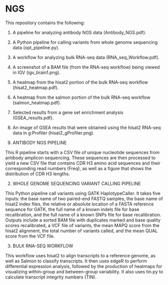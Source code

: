 # NGS
This repository contains the following: 
1. A pipeline for analyzing antibody NGS data (Antibody_NGS.pdf).
2. A Python pipeline for calling variants from whole genome sequencing data (opt_pipeline.py).
3. A workflow for analyzing bulk RNA-seq data (RNA_seq_Workflow.pdf).
4. A screenshot of a BAM file (from the RNA-seq workflow) being viewed in IGV (igv_brain1.png).
5. A heatmap from the hisat2 portion of the bulk RNA-seq workflow (hisat2_heatmap.pdf).
6. A heatmap from the salmon portion of the bulk RNA-seq workflow (salmon_heatmap.pdf).
7. Selected results from a gene set enrichment analysis (GSEA_results.pdf).
8. An image of GSEA results that were obtained using the hisat2 RNA-seq data in g:Profiler (hisat2_gProfiler.png).


1. ANTIBODY NGS PIPELINE

This R pipeline starts with a CSV file of unique nucleotide sequences from antibody amplicon sequencing.  These sequences are then processed to yield a new CSV file that contains CDR H3 amino acid sequences and their corresponding read numbers (Freq), as well as a figure that shows the distribution of CDR H3 lengths.


2. WHOLE GENOME SEQUENCING VARIANT CALLING PIPELINE

This Python pipeline call variants using GATK HaplotypeCaller.  It takes five inputs: the base name of two paired-end FASTQ samples, the base name of hisat2 index files, the relative or absolute location of a FASTA reference sequence for GATK, the full name of a known indels file for base recalibration, and the full name of a known SNPs file for base recalibration.  Outputs include a sorted BAM file with duplicates marked and base quality scores recalibrated, a VCF file of variants, the mean MAPQ score from the hisat2 alignment, the total number of variants called, and the mean QUAL score from the VCF file.


3. BULK RNA-SEQ WORKFLOW

This workflow uses hisat2 to align transcripts to a reference genome, as well as Salmon to classify transcripts.  It then uses edgeR to perform differential expression analysis, followed by the production of heatmaps for visualizing within-group and between-group variability.  It also uses tin.py to calculate transcript integrity numbers (TIN).


